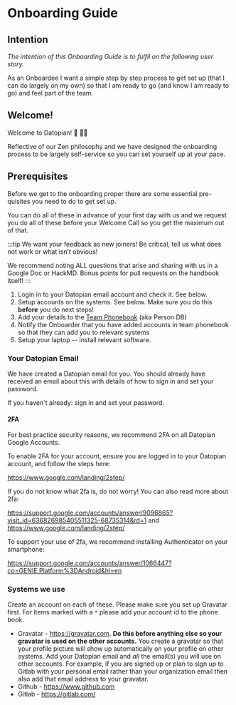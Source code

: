# Onboarding Guide

## Intention

*The intention of this Onboarding Guide is to fulfil on the following user story.*

As an Onboardee I want a simple step by step process to get set up (that I can do largely on my own) so that I am ready to go (and know I am ready to go) and feel part of the team. 

## Welcome!

Welcome to Datopian! 🚀 👩‍🚀

Reflective of our Zen philosophy and we have designed the onboarding process to be largely self-service so you can set yourself up at your pace.

## Prerequisites 

Before we get to the onboarding proper there are some essential pre-quisites you need to do to get set up.

You can do all of these in advance of your first day with us and we request you do all of these before your Welcome Call so you get the maximum out of that.

:::tip
We want your feedback as new joiners! Be critical, tell us what does not work or what isn’t obvious!

We recommend noting ALL questions that arise and sharing with us in a Google Doc or HackMD. Bonus points for pull requests on the handbook itself!
:::

1. Login in to your Datopian email account and check it. See below.
2. Setup accounts on the systems. See below. Make sure you do this **before** you do next steps!
3. Add your details to the [Team Phonebook][phonebook] (aka Person DB)
4. Notify the Onboarder that you have added accounts in team phonebook so that they can add you to relevant systems
5. Setup your laptop -- install relevant software.

[phonebook]: https://docs.google.com/spreadsheets/d/1hFw3jFHq_TF4m_Z76n0uzBz85UB9Yht4P2IZAPicBOI/edit#gid=129072431

### Your Datopian Email

We have created a Datopian email for you. You should already have received an email about this with details of how to sign in and set your password.

If you haven't already: sign in and set your password.

#### 2FA 

For best practice security reasons, we recommend 2FA on all Datopian Google Accounts.

To enable 2FA for your account, ensure you are logged in to your Datopian account, and follow the steps here:

https://www.google.com/landing/2step/

If you do not know what 2fa is, do not worry! You can also read more about 2fa:

https://support.google.com/accounts/answer/9096865?visit_id=636826985405511325-68735314&rd=1 and https://www.google.com/landing/2step/

To support your use of 2fa, we recommend installing Authenticator on your smartphone:

https://support.google.com/accounts/answer/1066447?co=GENIE.Platform%3DAndroid&hl=en


### Systems we use

Create an account on each of these. Please make sure you set up Gravatar first. For items marked with a `*` please add your account id to the phone book.

* Gravatar - https://gravatar.com. **Do this before anything else so your gravatar is used on the other accounts.** You create a gravatar so that your profile picture will show up automatically on your profile on other systems. Add your Datopian email and *all* the email(s) you will use on other accounts. For example, if you are signed up or plan to sign up to Gitlab with your personal email rather than your organization email then also add that email address to your gravatar.
* Github - https://www.github.com
* Gitlab - https://gitlab.com/

